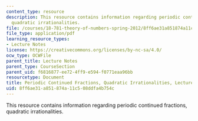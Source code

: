 ```yaml
---
content_type: resource
description: This resource contains information regarding periodic continued fractions,
  quadratic irrationalities.
file: /courses/18-781-theory-of-numbers-spring-2012/8ff6ae31a851874a11c508ddfa4b754c_MIT18_781S12_lec20.pdf
file_type: application/pdf
learning_resource_types:
- Lecture Notes
license: https://creativecommons.org/licenses/by-nc-sa/4.0/
ocw_type: OCWFile
parent_title: Lecture Notes
parent_type: CourseSection
parent_uid: f6816877-ee72-4ff9-e594-f0771eaa96bb
resourcetype: Document
title: Periodic Continued Fractions, Quadratic Irrationalities, Lecture 20 Notes
uid: 8ff6ae31-a851-874a-11c5-08ddfa4b754c
---
```

This resource contains information regarding periodic continued fractions, quadratic irrationalities.